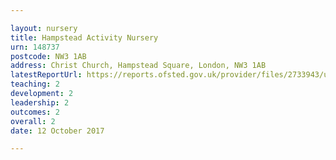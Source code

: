 ```yaml
---

layout: nursery
title: Hampstead Activity Nursery
urn: 148737
postcode: NW3 1AB
address: Christ Church, Hampstead Square, London, NW3 1AB
latestReportUrl: https://reports.ofsted.gov.uk/provider/files/2733943/urn/148737.pdf
teaching: 2
development: 2
leadership: 2
outcomes: 2
overall: 2
date: 12 October 2017

---
```

